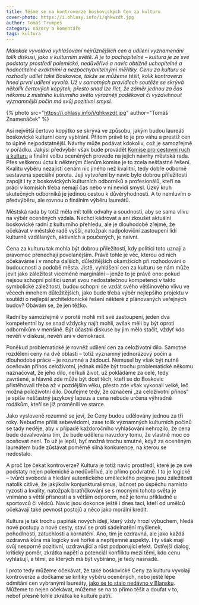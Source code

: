 ```yaml
---
title: Těšme se na kontroverze boskovických Cen za kulturu
cover-photo: https://i.ohlasy.info/i/qhkwzdt.jpg
author: Tomáš Trumpeš
category: názory a komentáře
tags: kultura
---
```


*Málokde vyvolává vyhlašování nejrůznějších cen a udílení vyznamenání tolik diskusí, jako v kulturním světě. A je to pochopitelné – kultura je ze své podstaty prostředí polemické, nedůvěřivé a navíc obtížně uchopitelné a hodnotitelné exaktními a nezpochybnitelnými měřítky. Cenu za kulturu se rozhodly udílet také Boskovice, takže se můžeme těšit, kolik kontroverzí hned první udílení vyvolá. Už v samotných pravidlech soutěže se skrývá několik čertových kopýtek, přesto snad lze říct, že záměr jednou za čas někomu z místního kulturního světa výrazněji poděkovat či vyzdvihnout významnější počin má svůj pozitivní smysl.*

{% photo src="https://i.ohlasy.info/i/qhkwzdt.jpg" author="Tomáš Znamenáček" %}

Asi největší čertovo kopýtko se skrývá ve způsobu, jakým budou laureáti boskovické kulturní ceny vybírání. Přitom právě to je pro váhu a prestiž cen to úplně nejpodstatnější. Návrhy může podávat kdokoliv, což je samozřejmě v pořádku. Jakýsi předvýběr však bude provádět [Komise pro cestovní ruch a kulturu](http://boskovice.cz/komise-vybory/d-21863/p1=1185) a finální volbu oceněných provede na jejich návrhy městská rada. Přes veškerou úctu k některým členům komise je to zcela nešťastné řešení. Kvalitu výběru nezajistí cenám nic jiného než kvalitní, tedy dobře odborně sestavená speciální porota. Její vytvoření by navíc bylo dobrou příležitostí zapojit i ty z boskovických kulturních odborníků a profesionálů, kteří na práci v komisích třeba nemají čas nebo v ní nevidí smysl. Úzký kruh skutečných odborníků je jedinou cestou k důvěryhodnosti. A to nemluvím o předvýběru, ale rovnou o finálním výběru laureátů.

Městská rada by totiž měla mít tolik odvahy a soudnosti, aby se sama vlivu na výběr oceněných vzdala. Nechci kádrovat a ani zkoušet aktuální boskovické radní z kulturního přehledu, ale je dlouhodobě zřejmé, že očekávat v městské radě vyšší, natožpak nadpoloviční zastoupení lidí kulturně vzdělaných, aktivních a poučených, je naivní.

Cena za kulturu tak mohla být dobrou příležitostí, kdy politici toto uznají a pravomoc přenechají povolanějším. Právě tohle je věc, kterou od nich očekáváme i v mnoha dalších, důležitějších okamžicích při rozhodování o budoucnosti a podobě města. Jistě, vyhlášení cen za kulturu se nám může jevit jako záležitost víceméně marginální – jenže to je právě ono: pokud nejsou schopni politici uznat svou nedostatečnou kompetenci v takto symbolické záležitosti, budou schopni se vzdát svého většinového vlivu ve věcech mnohem důležitějších, jako bude třeba výběr nejlepšího projektu v soutěži o nejlepší architektonické řešení některé z plánovaných veřejných budov? Obávám se, že jen těžko.

Radní by samozřejmě v porotě mohli mít své zastoupení, jeden dva kompetentní by se snad vždycky najít mohli, avšak měli by být oproti odborníkům v menšině. Být účastni diskuse by jim mělo stačit, vždyť kdo nevěří v diskusi, nevěří ani v demokracii.

Poněkud problematické je rovněž udílení cen za celoživotní dílo. Samotné rozdělení ceny na dvě oblasti – totiž významný jednorázový počin a dlouhodobá práce – je rozumné a žádoucí. Nemusel by však být nutně oceňován přínos celoživotní, jednak může být trochu problematické někomu naznačovat, že jeho dílo, neřkuli život, už pokládáme za celé, tedy završené, a hlavně zde může být dost těch, kteří se do Boskovic přistěhovali třeba až v pozdějším věku, přesto zde však vykonali velké, leč možná položivotní dílo. Doufejme tedy, že označení „za celoživotní přínos“ je spíše nešťastný jazykový lapsus a cena nebude určena výhradně rodákům, kteří se již proměnili ve starce.

Jako vysloveně rozumné se jeví, že Ceny budou udělovány jednou za tři roky. Nebuďme příliš sebevědomí, zase tolik významných kulturních počinů se tady neděje, aby v případě každoročního vyhlašování nehrozilo, že cena bude devalvována tím, že bude udělena navzdory tomu, že vlastně moc co oceňovat není. To už je lepší, byť možná trochu smutné, když za oceněným laureátem bude zůstávat poměrně silná konkurence, na kterou se nedostalo.

A proč lze čekat kontroverze? Kultura je totiž navíc prostředí, které je ze své podstaty nejen polemické a nedůvěřivé, ale přímo podvratné. I to je logické – tvůrčí svoboda a hledání autentického uměleckého projevu jsou záležitosti natolik citlivé, že jakýkoliv konjunkturalismus, lačnost po úspěchu namísto ryzosti a kvality, natožpak bratříčkování se s mocnými tohoto světa je vnímáno s větší přísností a s větším odporem, než je tomu příkladně u sportovců či vědců. Navíc jsou dokonce ještě i dnes tací, kteří od umělců očekávají také pevnost postojů a něco jako morální kredit.

Kultura je tak trochu papiňák nových idejí, který vždy hrozí výbuchem, hledá nové postupy a nové cesty, staví se proti sádelnatění myšlenek, pohodlnosti, zatuchlosti a kornatění. Ano, tím je ozdravná, ale jako každá ozdravná kůra má logicky své hořké a nepříjemné aspekty. I ty však mají svůj nesporně pozitivní, uzdravující a růst podporující efekt. Ostřejší dialog, kritický poměr, zkrátka napětí a potenciál konfliktu mezi těmi, kdo cenu vyhlašují, a těmi, ze kterých má být vybíráno, je tedy nasnadě.

I proto tedy můžeme očekávat, že také boskovické Ceny za kulturu vyvolají kontroverze a dočkáme se kritiky výběru oceněných, nebo ještě lépe odmítání cen vybranými laureáty, [jako se to stalo nedávno v Blansku](http://zrcadlo.net/clanky/Jsem-zklamana-rika-Eva-Kupova-ktera-odmitla-cenu-za-kulturu-2633/). Můžeme to nejen očekávat, můžeme se na to přímo těšit a doufat v to, neboť přesně tohle zkrátka ke kultuře patří.

